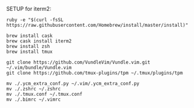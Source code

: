SETUP for iterm2:


	ruby -e "$(curl -fsSL https://raw.githubusercontent.com/Homebrew/install/master/install)"

	brew install cask
	brew cask install iterm2
	brew install zsh
	brew install tmux

	git clone https://github.com/VundleVim/Vundle.vim.git ~/.vim/bundle/Vundle.vim
	git clone https://github.com/tmux-plugins/tpm ~/.tmux/plugins/tpm
	
	mv ./.ycm_extra_conf.py ~/.vim/.ycm_extra_conf.py
	mv ./.zshrc ~/.zshrc
	mv ./.tmux.conf ~/.tmux.conf
	mv ./.bimrc ~/.vimrc

